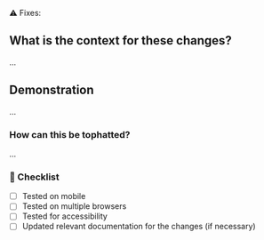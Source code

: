 <!--
  ☝️ How to write a good PR title:
  - Prefix it with the type of PR, e.g. [feature|bugfix|chore]
  - Start with a verb, for example: Add, Delete, Improve, Fix
  - Prefix it with [WIP] while it’s a work in progress
-->
⚠️ Fixes: <!-- Paste a link to the relevant issue here (if one exists) -->

## What is the context for these changes?
<!-- Share what you're adding, and if necessary, the path you chose and why. -->

...

## Demonstration

<!--
  Showcase what you've created!

  - Before / after screenshots are appreciated for UI changes.
  - Videos may help better explain the changes being made in larger codebase changes.
  - If you include an animated gif showing your change, wrapping it in a details tag is recommended. Gifs usually autoplay, which can cause accessibility issues for people reviewing your PR:

    <details>
      <summary>Summary of your gif(s)</summary>
      <img src="..." alt="Description of what the gif shows">
    </details>
-->

...

<!-- ℹ️ Delete the following for small / trivial changes -->

### How can this be tophatted?
<!--
  Give as much information as needed to test the changes introduced in this PR.
-->

...

### 🎩 Checklist
<!--
  If any of the following are not relevant you may strike them out using the ~ character before and after the checklist item's label.
-->

- [ ] Tested on mobile
- [ ] Tested on multiple browsers
- [ ] Tested for accessibility
- [ ] Updated relevant documentation for the changes (if necessary)
